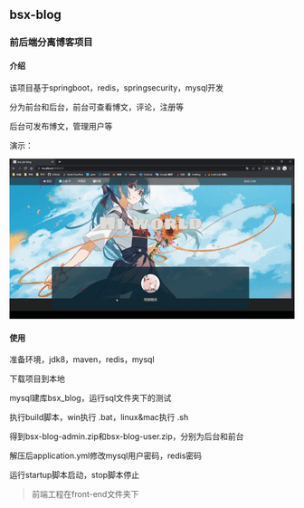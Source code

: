 ## bsx-blog
### 前后端分离博客项目
#### 介绍
该项目基于springboot，redis，springsecurity，mysql开发

分为前台和后台，前台可查看博文，评论，注册等

后台可发布博文，管理用户等

演示：

![image](https://github.com/BsXwerse/bsx-blog/blob/master/sample.gif)

#### 使用
准备环境，jdk8，maven，redis，mysql

下载项目到本地

mysql建库bsx_blog，运行sql文件夹下的测试

执行build脚本，win执行 .bat，linux&mac执行 .sh

得到bsx-blog-admin.zip和bsx-blog-user.zip，分别为后台和前台

解压后application.yml修改mysql用户密码，redis密码

运行startup脚本启动，stop脚本停止

>前端工程在front-end文件夹下
